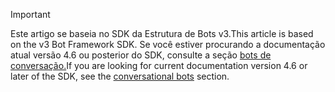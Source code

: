 > [!Important]
> <span data-ttu-id="c1f0d-101">Este artigo se baseia no SDK da Estrutura de Bots v3.</span><span class="sxs-lookup"><span data-stu-id="c1f0d-101">This article is based on the v3 Bot Framework SDK.</span></span> <span data-ttu-id="c1f0d-102">Se você estiver procurando a documentação atual versão 4.6 ou posterior do SDK, consulte a seção [bots de conversação.](~/bots/what-are-bots.md)</span><span class="sxs-lookup"><span data-stu-id="c1f0d-102">If you are looking for current documentation version 4.6 or later of the SDK, see the [conversational bots](~/bots/what-are-bots.md) section.</span></span>
